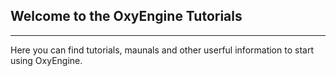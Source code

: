 ## Welcome to the OxyEngine Tutorials

---

Here you can find tutorials, maunals and other userful information to start using OxyEngine.
